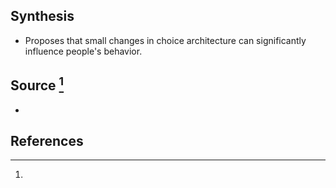 ## Synthesis
- Proposes that small changes in choice architecture can significantly influence people's behavior.
## Source [^1]
- 
## References

[^1]: 